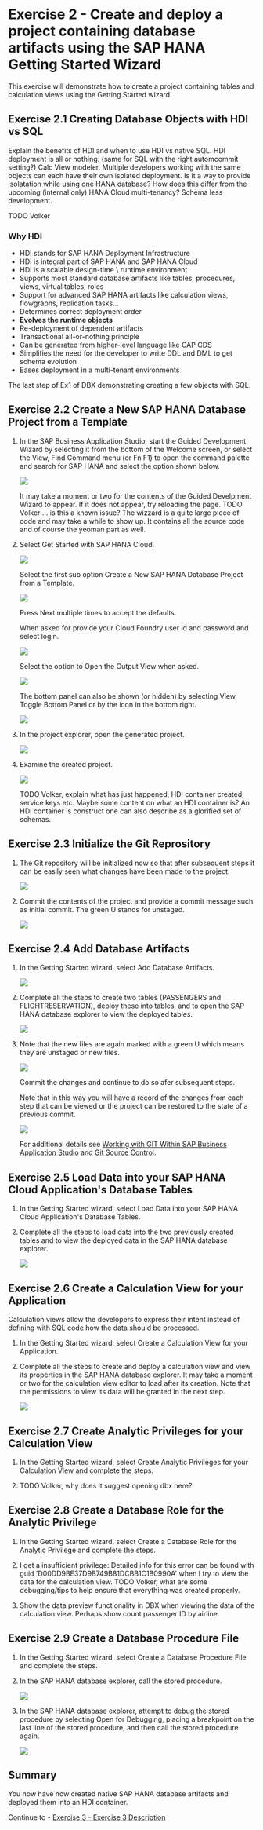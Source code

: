 # Exercise 2 - Create and deploy a project containing database artifacts using the SAP HANA Getting Started Wizard

This exercise will demonstrate how to create a project containing tables and calculation views using the Getting Started wizard.  

## Exercise 2.1 Creating Database Objects with HDI vs SQL

Explain the benefits of HDI and when to use HDI vs native SQL.
HDI deployment is all or nothing.  (same for SQL with the right automcommit setting?)
Calc View modeler.
Multiple developers working with the same objects can each have their own isolated deployment.
Is it a way to provide isolatation while using one HANA database?
How does this differ from the upcoming (internal only) HANA Cloud multi-tenancy?
Schema less development.

TODO Volker
### Why HDI
 - HDI stands for SAP HANA Deployment Infrastructure
 - HDI is integral part of SAP HANA and SAP HANA Cloud
 - HDI is a scalable design-time \ runtime environment
 - Supports most standard database artifacts like tables, procedures, views, virtual tables, roles
 - Support for advanced SAP HANA artifacts like calculation views, flowgraphs, replication tasks…
 - Determines correct deployment order
 - <B>Evolves the runtime objects</B>
 - Re-deployment of dependent artifacts
 - Transactional all-or-nothing principle
 - Can be generated from higher-level language like CAP CDS
 - Simplifies the need for the developer to write DDL and DML to get schema evolution
 - Eases deployment in a multi-tenant environments


The last step of Ex1 of DBX demonstrating creating a few objects with SQL.


## Exercise 2.2 Create a New SAP HANA Database Project from a Template

1. In the SAP Business Application Studio, start the Guided Development Wizard by selecting it from the bottom of the Welcome screen, or select the View, Find Command menu (or Fn F1) to open the command palette and search for SAP HANA and select the option shown below.

    ![](images/getting-started.png)

    It may take a moment or two for the contents of the Guided Develpment Wizard to appear.  If it does not appear, try reloading the page.
    TODO Volker ... is this a known issue?
    The wizzard is a quite large piece of code and may take a while to show up. It contains all the source code and of course the yeoman part as well.

2. Select Get Started with SAP HANA Cloud.

    ![](images/guided-development.png)

    Select the first sub option Create a New SAP HANA Database Project from a Template.

    ![](images/create-project.png)

    Press Next multiple times to accept the defaults.

    When asked for provide your Cloud Foundry user id and password and select login.

    ![](images/log-in.png)

    Select the option to Open the Output View when asked.

    ![](images/open-output.png)

    The bottom panel can also be shown (or hidden) by selecting View, Toggle Bottom Panel or by the icon in the bottom right.

    ![](images/output.png)

3. In the project explorer, open the generated project.

    ![](images/open-project.png)

4. Examine the created project.

    ![](images/project.png)

    TODO Volker, explain what has just happened, HDI container created, service keys etc.  Maybe some content on what an HDI container is?
    An HDI container is construct one can also describe as a glorified set of schemas. 
    

## Exercise 2.3 Initialize the Git Reprository

1. The Git repository will be initialized now so that after subsequent steps it can be easily seen what changes have been made to the project.

    ![](images/git-init.png)

2. Commit the contents of the project and provide a commit message such as initial commit.  The green U stands for unstaged.

    ![](images/commit.png)

## Exercise 2.4 Add Database Artifacts

1.  In the Getting Started wizard, select Add Database Artifacts.

    ![](images/add-tables.png)

2. Complete all the steps to create two tables (PASSENGERS and FLIGHTRESERVATION), deploy these into tables, and to open the SAP HANA database explorer to view the deployed tables.

    ![](images/tables-in-dbx.png)

3. Note that the new files are again marked with a green U which means they are unstaged or new files.

    ![](images/git-integration.png)

    Commit the changes and continue to do so afer subsequent steps.

    Note that in this way you will have a record of the changes from each step that can be viewed or the project can be restored to the state of a previous commit.

    ![](images/git-history.png)

    For additional details see [Working with GIT Within SAP Business Application Studio](https://learning.sap.com/learning-journey/developing-applications-running-on-sap-btp-using-sap-hana-cloud/working-with-git-within-sap-business-application-studio_532f4c05-c108-4737-af9f-dd31c9c5707c) and [Git Source Control](https://help.sap.com/docs/SAP%20Business%20Application%20Studio/9d1db9835307451daa8c930fbd9ab264/9689c07b64364bbea43725dad9f27320.html).

## Exercise 2.5 Load Data into your SAP HANA Cloud Application's Database Tables

1.  In the Getting Started wizard, select Load Data into your SAP HANA Cloud Application's Database Tables.

2. Complete all the steps to load data into the two previously created tables and to view the deployed data in the SAP HANA database explorer.

    ![](images/data-in-tables.png)

## Exercise 2.6 Create a Calculation View for your Application

Calculation views allow the developers to express their intent instead of defining with SQL code how the data should be processed.

1.  In the Getting Started wizard, select Create a Calculation View for your Application.

2. Complete all the steps to create and deploy a calculation view and view its properties in the SAP HANA database explorer.  It may take a moment or two for the calculation view editor to load after its creation.  Note that the permissions to view its data will be granted in the next step. 

    ![](images/calc-view.png)

## Exercise 2.7 Create Analytic Privileges for your Calculation View

1.  In the Getting Started wizard, select Create Analytic Privileges for your Calculation View and complete the steps.

2. TODO Volker, why does it suggest opening dbx here?  

## Exercise 2.8 Create a Database Role for the Analytic Privilege

1.  In the Getting Started wizard, select Create a Database Role for the Analytic Privilege and complete the steps.

2. I get a insufficient privilege: Detailed info for this error can be found with guid 'D00DD9BE37D9B749B81DCBB1C1B0990A'
 when I try to view the data for the calculation view.  TODO Volker, what are some debugging/tips to help ensure that everything was created properly.

2. Show the data preview functionality in DBX when viewing the data of the calculation view.  Perhaps show count passenger ID by airline.

## Exercise 2.9 Create a Database Procedure File

1.  In the Getting Started wizard, select Create a Database Procedure File and complete the steps.

2.  In the SAP HANA database explorer, call the stored procedure.

    ![](images/call-stored-procedure.png)

3.  In the SAP HANA database explorer, attempt to debug the stored procedure by selecting Open for Debugging, placing a breakpoint on the last line of the stored procedure, and then call the stored procedure again.

    ![](images/debug-stored-procedure.png)

## Summary

You now have now created native SAP HANA database artifacts and deployed them into an HDI container.

Continue to - [Exercise 3 - Exercise 3 Description](../ex3/README.md)


